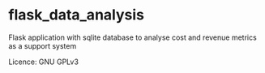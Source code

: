 # flask_data_analysis
Flask application with sqlite database to analyse cost and revenue metrics as a support system

Licence: GNU GPLv3
